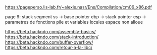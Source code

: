 https://pageperso.lis-lab.fr/~alexis.nasr/Ens/Compilation/cm06_x86.pdf

page 9:
stack segment ss →
base pointer ebp → 
stack pointer esp →
parametres de fonctions
pile et variables locales
espace non alloue

https://beta.hackndo.com/assembly-basics/
https://beta.hackndo.com/stack-introduction/
https://beta.hackndo.com/buffer-overflow/
https://beta.hackndo.com/retour-a-la-libc/
